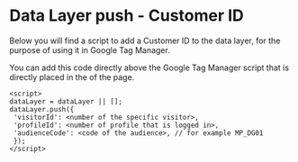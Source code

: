 # Data Layer push - Customer ID

Below you will find a script to add a Customer ID to the data layer, for the purpose of using it in Google Tag Manager.

You can add this code directly above the Google Tag Manager script that is directly placed in the <head> of the page.

```
<script>
dataLayer = dataLayer || [];
dataLayer.push({
 'visitorId': <number of the specific visitor>,
 'profileId': <number of profile that is logged in>,
 'audienceCode': <code of the audience>, // for example MP_DG01
 });
</script>
```
